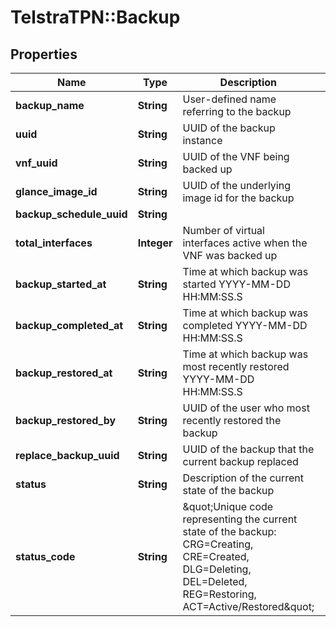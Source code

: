 # TelstraTPN::Backup

## Properties
Name | Type | Description | Notes
------------ | ------------- | ------------- | -------------
**backup_name** | **String** | User-defined name referring to the backup | [optional] 
**uuid** | **String** | UUID of the backup instance | [optional] 
**vnf_uuid** | **String** | UUID of the VNF being backed up | [optional] 
**glance_image_id** | **String** | UUID of the underlying image id for the backup | [optional] 
**backup_schedule_uuid** | **String** |  | [optional] 
**total_interfaces** | **Integer** | Number of virtual interfaces active when the VNF was backed up | [optional] 
**backup_started_at** | **String** | Time at which backup was started YYYY-MM-DD HH:MM:SS.S | [optional] 
**backup_completed_at** | **String** | Time at which backup was completed YYYY-MM-DD HH:MM:SS.S | [optional] 
**backup_restored_at** | **String** | Time at which backup was most recently restored YYYY-MM-DD HH:MM:SS.S | [optional] 
**backup_restored_by** | **String** | UUID of the user who most recently restored the backup | [optional] 
**replace_backup_uuid** | **String** | UUID of the backup that the current backup replaced | [optional] 
**status** | **String** | Description of the current state of the backup | [optional] 
**status_code** | **String** | \&quot;Unique code representing the current state of the backup:   CRG&#x3D;Creating, CRE&#x3D;Created, DLG&#x3D;Deleting, DEL&#x3D;Deleted,   REG&#x3D;Restoring, ACT&#x3D;Active/Restored\&quot; | [optional] 


